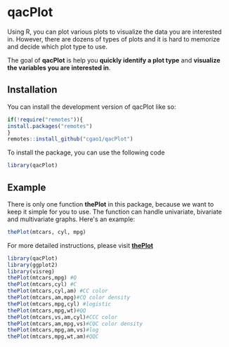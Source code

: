 # qacPlot

<!-- badges: start -->
<!-- badges: end -->

Using R, you can plot various plots to visualize the data you are interested in. However, there are dozens of types of plots and it is hard to memorize and decide which plot type to use.

The goal of **qacPlot** is help you **quickly identify a plot type** and **visualize the variables you are interested in**. 

## Installation

You can install the development version of qacPlot like so:

``` r
if(!require("remotes")){
install.packages("remotes")
}
remotes::install_github("cgao1/qacPlot")
```


To install the package, you can use the following code
``` r
library(qacPlot)
```

## Example
There is only one function **thePlot** in this package, because we want to keep it simple for you to use. The function can handle univariate, bivariate and multivariate graphs. Here's an example:

``` r
thePlot(mtcars, cyl, mpg)
```

For more detailed instructions, please visit [**thePlot**](https://rkabacoff.github.io/qacPlot)

``` r
library(qacPlot)
library(ggplot2)
library(visreg)
thePlot(mtcars,mpg) #Q
thePlot(mtcars,cyl) #C
thePlot(mtcars,cyl,am) #CC color
thePlot(mtcars,am,mpg)#CQ color density
thePlot(mtcars,mpg,cyl) #logistic
thePlot(mtcars,mpg,wt)#QQ
thePlot(mtcars,vs,am,cyl)#CCC color
thePlot(mtcars,am,mpg,vs)#CQC color density
thePlot(mtcars,mpg,am,vs)#log
thePlot(mtcars,mpg,wt,am)#QQC
```

